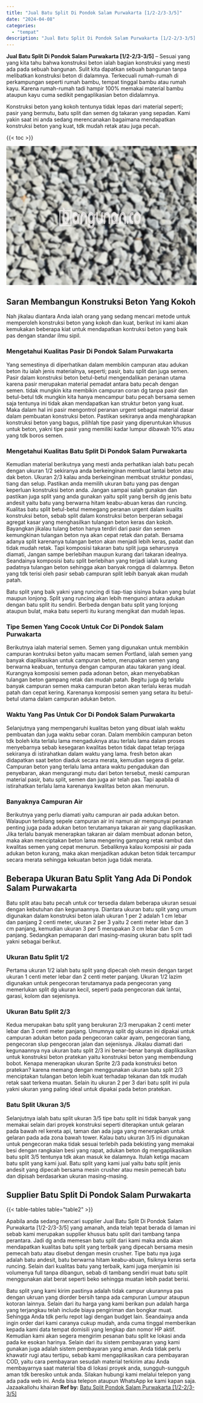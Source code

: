 ```yaml
---
title: "Jual Batu Split Di Pondok Salam Purwakarta [1/2-2/3-3/5]"
date: "2024-04-08"
categories: 
  - "tempat"
description: "Jual Batu Split Di Pondok Salam Purwakarta [1/2-2/3-3/5]. Batu split yang kami kirim pastinya adalah tidak campur ukurannya pas dengan ukruan yang diorder be..."
---
```


**Jual Batu Split Di Pondok Salam Purwakarta \[1/2-2/3-3/5\]** – Sesuai yang yang kita tahu bahwa konstruksi beton ialah bagian konstruksi yang mesti ada pada sebuah bangunan. Sulit kita dapatkan sebuah bangunan tanpa melibatkan konstruksi beton di dalamnya. Terkecuali rumah-rumah di perkampungan seperti rumah bambu, tempat tinggal bambu atau rumah kayu. Karena rumah-rumah tadi hampir 100% memakai material bambu ataupun kayu cuma sedikit pengaplikasian beton didalamnya.

Konstruksi beton yang kokoh tentunya tidak lepas dari material seperti; pasir yang bermutu, batu split dan semen dg takaran yang sepadan. Kami yakin saat ini anda sedang merencanakan bagaimana mendapatkan konstruksi beton yang kuat, tdk mudah retak atau juga pecah.

{{< toc >}}

![Jual Batu Split Di Pondok Salam Purwakarta [1/2-2/3-3/5]](/images/jual-batu-split-11.png)

## Saran Membangun Konstruksi Beton Yang Kokoh

Nah jikalau diantara Anda ialah orang yang sedang mencari metode untuk memperoleh konstruksi beton yang kokoh dan kuat, berikut ini kami akan kemukakan beberapa kiat untuk mendapatkan kontruksi beton yang baik pas dengan standar ilmu sipil.

### Mengetahui Kualitas Pasir Di Pondok Salam Purwakarta

Yang semestinya di diperhatikan dalam membikin campuran atau adukan beton itu ialah jenis materialnya, seperti; pasir, batu split dan juga semen. Pasir dalam konstruksi beton betul-betul mengendalikan peranan utama karena pasir merupakan material pemadat antara batu pecah dengan semen. tidak mungkin kita membikin campuran coran dg tanpa pasir dan betul-betul tdk mungkin kita hanya mencampur batu pecah bersama semen saja tentunya ini tidak akan mendapatkan kan struktur beton yang kuat. Maka dalam hal ini pasir mengontrol peranan urgent sebagai material dasar dalam pembuatan konstruksi beton. Pastikan sekiranya anda mengharapkan konstruksi beton yang bagus, pilihlah tipe pasir yang diperuntukan khusus untuk beton, yakni tipe pasir yang memiliki kadar lumpur dibawah 10% atau yang tdk boros semen.

### Mengetahui Kualitas Batu Split Di Pondok Salam Purwakarta

Kemudian material berikutnya yang mesti anda perhatikan ialah batu pecah dengan ukuran 1/2 sekiranya anda berkeinginan membuat lantai beton atau dak beton. Ukuran 2/3 kalau anda berkeinginan membuat struktur pondasi, tiang dan selup. Pastikan anda memilih ukuran batu yang pas dengan keperluan konstruksi beton anda. Jangan sampai salah gunakan dan pastikan juga split yang anda gunakan yaitu split yang bersih dg jenis batu andesit yaitu batu yang berwarna hitam keabu-abuan keras dan runcing. Kualitas batu split betul-betul memegang peranan urgent dalam kualits konstruksi beton, sebab split dalam konstruksi beton berperan sebagai agregat kasar yang menghasilkan tulangan beton keras dan kokoh. Bayangkan jikalau tulang beton hanya terdiri dari pasir dan semen kemungkinan tulangan beton nya akan cepat retak dan patah. Bersama adanya split karenanya tulangan beton akan menjadi lebih keras, padat dan tidak mudah retak. Tapi komposisi takaran batu split juga seharusnya diamati, Jangan sampe berlebihan maupun kurang dari takaran idealnya. Seandainya komposisi batu split berlebihan yang terjadi ialah kurang padatnya tulangan beton sehingga akan banyak rongga di dalamnya. Beton yang tdk terisi oleh pasir sebab campuran split lebih banyak akan mudah patah.

Batu split yang baik yakni yang runcing di tiap-tiap sisinya bukan yang bulat maupun lonjong. Split yang runcing akan lebih mengunci antara adukan dengan batu split itu sendiri. Berbeda dengan batu split yang lonjong ataupun bulat, maka batu seperti itu kurang mengikat dan mudah lepas.

### Tipe Semen Yang Cocok Untuk Cor Di Pondok Salam Purwakarta

Berikutnya ialah material semen. Semen yang digunakan untuk membikin campuran kontruksi beton yaitu macam semen Portland, ialah semen yang banyak diaplikasikan untuk campuran beton, merupakan semen yang berwarna keabuan, tentunya dengan campuran atau takaran yang ideal. Kurangnya komposisi semen pada adonan beton, akan menyebabkan tulangan beton gampang retak dan mudah patah. Begitu juga dg terlalu banyak campuran semen maka campuran beton akan terlalu keras mudah patah dan cepat kering. Karenanya komposisi semen yang setara itu betul-betul utama dalam campuran adukan beton.

### Waktu Yang Pas Untuk Cor Di Pondok Salam Purwakarta

Selanjutnya yang mempengaruhi kualitas beton yang dibuat ialah waktu pembuatan dan juga waktu sebar coran. Dalam membikin campuran beton tdk boleh kita terlalu lama mengaduknya atau terlalu lama dalam proses menyebarnya sebab kesegaran kwalitas beton tidak dapat tetap terjaga sekiranya di istirahatkan dalam waktu yang lama. fresh beton akan didapatkan saat beton diaduk secara merata, kemudian segera di gelar. Campuran beton yang terlalu lama antara waktu pengadukan dan penyebaran, akan mengurangi mutu dari beton tersebut, meski campuran material pasir, batu split, semen dan juga air telah pas. Tapi apabila di istirahatkan terlalu lama karenanya kwalitas beton akan menurun.

### Banyaknya Campuran Air

Berikutnya yang perlu diamati yaitu campuran air pada adukan beton. Walaupun terbilang sepele campuran air ini namun air mempunyai peranan penting juga pada adukan beton terutamanya takaran air yang diaplikasikan. Jika terlalu banyak menerapkan takaran air dalam membuat adonan beton, maka akan menciptakan beton lama mengering gampang retak rambut dan kwalitas semen yang cepat menurun. Sebaliknya kalau komposisi air pada adukan beton kurang, maka akan menjadikan adukan beton tidak tercampur secara merata sehingga kekuatan beton juga tidak merata.

## Beberapa Ukuran Batu Split Yang Ada Di Pondok Salam Purwakarta

Batu split atau batu pecah untuk cor tersedia dalam beberapa ukuran sesuai dengan kebutuhan dan kegunaannya. Diantara ukuran batu split yang umum digunakan dalam konstruksi beton ialah ukuran 1 per 2 adalah 1 cm lebar dan panjang 2 centi meter, ukuran 2 per 3 yaitu 2 centi meter lebar dan 3 cm panjang, kemudian ukuran 3 per 5 merupakan 3 cm lebar dan 5 cm panjang. Sedangkan pemaparan dari masing-masing ukuran batu split tadi yakni sebagai berikut.

### Ukuran Batu Split 1/2

Pertama ukuran 1/2 ialah batu split yang dipecah oleh mesin dengan target ukuran 1 centi meter lebar dan 2 centi meter panjang. Ukuran 1/2 lazim digunakan untuk pengecoran terutamanya pada pengecoran yang memerlukan split dg ukuran kecil, seperti pada pengecoran dak lantai, garasi, kolom dan sejenisnya.

### Ukuran Batu Split 2/3

Kedua merupakan batu split yang berukuran 2/3 merupakan 2 centi meter lebar dan 3 centi meter panjang. Umumnya split dg ukuran ini dipakai untuk campuran adukan beton pada pengecoran cakar ayam, pengecoran tiang, pengecoran slup pengecoran jalan dan sejenisnya. Jikalau diamati dari kegunaannya nya ukuran batu split 2/3 ini benar-benar banyak diaplikasikan untuk konstruksi beton pratekan yaitu konstruksi beton yang membendung bobot. Kenapa menerapkan ukuran Sprite 2/3 pada konstruksi beton pratekan? karena memang dengan menggunakan ukuran batu split 2/3 menciptakan tulangan beton lebih kuat terhadap tekanan dan tdk mudah retak saat terkena muatan. Selain itu ukuran 2 per 3 dari batu split ini pula yakni ukuran yang paling ideal untuk dipakai pada beton pratekan.

### Batu Split Ukuran 3/5

Selanjutnya ialah batu split ukuran 3/5 tipe batu split ini tidak banyak yang memakai selain dari proyek konstruksi seperti diterapkan untuk gelaran pada bawah rel kereta api, taman dan ada juga yang menerapkan untuk gelaran pada ada zona bawah tower. Kalau batu ukuran 3/5 ini digunakan untuk pengecoran maka tidak sesuai terlebih pada bekisting yang memakai besi dengan rangkaian besi yang rapat, adukan beton dg mengaplikasikan batu split 3/5 tentunya tdk akan masuk ke dalamnya. Itulah ketiga macam batu split yang kami jual. Batu split yang kami jual yaitu batu split jenis andesit yang dipecah bersama mesin crusher atau mesin pemecah batu dan dipisah berdasarkan ukuran masing-masing.

## Supplier Batu Split Di Pondok Salam Purwakarta

{{< table-tables table="table2" >}}

Apabila anda sedang mencari supplier Jual Batu Split Di Pondok Salam Purwakarta \[1/2-2/3-3/5\] yang amanah, anda telah tepat berada di laman ini sebab kami merupakan supplier khusus batu split dari tambang tanpa perantara. Jadi dg anda memesan batu split dari kami maka anda akan mendapatkan kualitas batu split yang terbaik yang dipecah bersama mesin pemecah batu atau disebut dengan mesin crusher. Tipe batu nya juga adalah batu andesit, batu berwarna hitam keabu-abuan, fisiknya keras serta runcing. Selain dari kualitas batu yang terbaik, kami juga menjamin isi volumenya full tanpa dibangun, sebab di tambang sendiri muat batu split menggunakan alat berat seperti beko sehingga muatan lebih padat berisi.

Batu split yang kami kirim pastinya adalah tidak campur ukurannya pas dengan ukruan yang diorder bersih tanpa ada campuran Lumpur ataupun kotoran lainnya. Selain dari itu harga yang kami berikan pun adalah harga yang terjangkau telah include biaya pengiriman dan bongkar muat. Sehingga Anda tdk perlu repot lagi dengan budget lain. Seandainya anda ingin order dari kami caranya cukup mudah, anda cuma tinggal memberikan kepada kami data tempat domisili yang lengkap dan nomor HP aktif. Kemudian kami akan segera mengirim pesanan batu split ke lokasi anda pada ke esokan harinya. Selain dari itu sistem pembayaran yang kami gunakan juga adalah sistem pembayaran yang aman. Anda tidak perlu khawatir rugi atau tertipu, sebab kami mengaplikasikan cara pembayaran COD, yaitu cara pembayaran sesudah material terkirim atau Anda membayarnya saat material tiba di lokasi proyek anda, sungguh-sungguh aman tdk beresiko untuk anda. Silakan hubungi kami melalui telepon yang ada pada web ini. Anda bisa telepon ataupun WhatsApp ke kami kapan saja. Jazaakallohu khairan
**Ref by:** [Batu Split Pondok Salam Purwakarta [1/2-2/3-3/5]](https://id.wikipedia.org/wiki/Batu)
